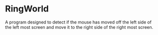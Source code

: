 # RingWorld
A program designed to detect if the mouse has moved off the left side of the left most screen and move it to the right side of the right most screen.

